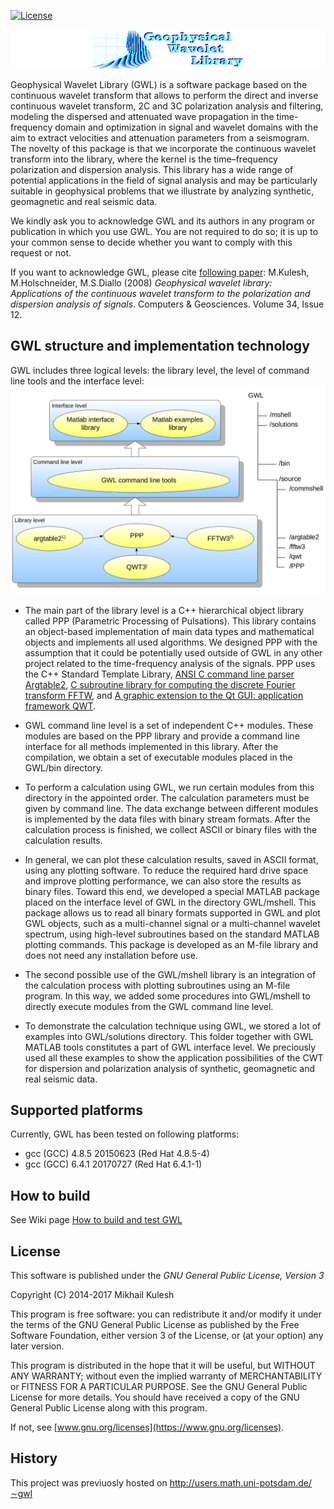 [![License](https://img.shields.io/badge/license-GNU_GPLv3-orange.svg)](https://github.com/mkulesh/gwl/blob/master/LICENSE)

![Geophysical Wavelet Library](https://github.com/mkulesh/gwl/blob/master/images/title.png)

Geophysical Wavelet Library (GWL) is a software package based on the continuous wavelet transform that allows to perform the direct and inverse continuous wavelet transform, 2C and 3C polarization analysis and filtering, modeling the dispersed and attenuated wave propagation in the time-frequency domain and optimization in signal and wavelet domains with the aim to extract velocities and attenuation parameters from a seismogram. The novelty of this package is that we incorporate the continuous wavelet transform into the library, where the kernel is the time–frequency polarization and dispersion analysis. This library has a wide range of potential applications in the field of signal analysis and may be particularly suitable in geophysical problems that we illustrate by analyzing synthetic, geomagnetic and real seismic data.

We kindly ask you to acknowledge GWL and its authors in any program or publication in which you use GWL. You are not required to do so;  it is up to your common sense to decide whether you want to comply with this request or not. 

If you want to acknowledge GWL, please cite [following paper](http://www.sciencedirect.com/science/article/pii/S0098300408001568): 
M.Kulesh, M.Holschneider, M.S.Diallo (2008) *Geophysical wavelet library: Applications of the continuous wavelet transform to the polarization and dispersion analysis of signals*. Computers & Geosciences. Volume 34, Issue 12.

## GWL structure and implementation technology

GWL includes three logical levels: the library level, the level of command line tools and the interface level:
![GWL Structure](https://github.com/mkulesh/gwl/blob/master/images/library_structure.png)

* The main part of the library level is a C++ hierarchical object library called PPP (Parametric Processing of Pulsations). This library contains an object-based implementation of main data types and mathematical objects and implements all used algorithms. We designed PPP with the assumption that it could be potentially used outside of GWL in any other project related to the time-frequency analysis of the signals. PPP uses the C++ Standard Template Library, [ANSI C command line parser Argtable2](http://argtable.sourceforge.net/), [C subroutine library for computing the discrete Fourier transform FFTW](http://www.fftw.org/), and [A graphic extension to the Qt GUI: application framework QWT](https://sourceforge.net/projects/qwt/). 

* GWL command line level is a set of independent C++ modules. These modules are based on the PPP library and provide a command line interface for all methods implemented in this library. After the compilation, we obtain a set of executable modules placed in the GWL/bin directory.

* To perform a calculation using GWL, we run certain modules from this directory in the appointed order. The calculation parameters must be given by command line. The data exchange between different modules is implemented by the data files with binary stream formats. After the calculation process is finished, we collect ASCII or binary files with the calculation results. 

* In general, we can plot these calculation results, saved in ASCII format, using any plotting software. To reduce the required hard drive space and improve plotting performance, we can also store the results as binary files. Toward this end, we developed a special MATLAB package placed on the interface level of GWL in the directory GWL/mshell. This package allows us to read all binary formats supported in GWL and plot GWL objects, such as a multi-channel signal or a multi-channel wavelet spectrum, using high-level subroutines based on the standard MATLAB plotting commands. This package is developed as an M-file library and does not need any installation before use. 

* The second possible use of the GWL/mshell library is an integration of the calculation process with plotting subroutines using an M-file program. In this way, we added some procedures into GWL/mshell to directly execute modules from the GWL command line level. 

* To demonstrate the calculation technique using GWL, we stored a lot of examples into GWL/solutions directory. This folder together with GWL MATLAB tools constitutes a part of GWL interface level. We preciously used all these examples to show the application possibilities of the CWT for dispersion and polarization analysis of synthetic, geomagnetic and real seismic data.

## Supported platforms

Currently, GWL has been tested on following platforms:
* gcc (GCC) 4.8.5 20150623 (Red Hat 4.8.5-4)
* gcc (GCC) 6.4.1 20170727 (Red Hat 6.4.1-1)

## How to build

See Wiki page [How to build and test GWL](https://github.com/mkulesh/gwl/wiki#how-to-build-and-test-gwl)

## License

This software is published under the *GNU General Public License, Version 3*

Copyright (C) 2014-2017 Mikhail Kulesh

This program is free software: you can redistribute it and/or modify it under the terms of the GNU General Public License as published by the Free Software Foundation, either version 3 of the License, or (at your option) any later version.

This program is distributed in the hope that it will be useful, but WITHOUT ANY WARRANTY; without even the implied warranty of MERCHANTABILITY or FITNESS FOR A PARTICULAR PURPOSE.  See the GNU General Public License for more details. You should have received a copy of the GNU General Public License along with this program.

If not, see [www.gnu.org/licenses](https://www.gnu.org/licenses).

## History

This project was previuosly hosted on http://users.math.uni-potsdam.de/∼gwl

